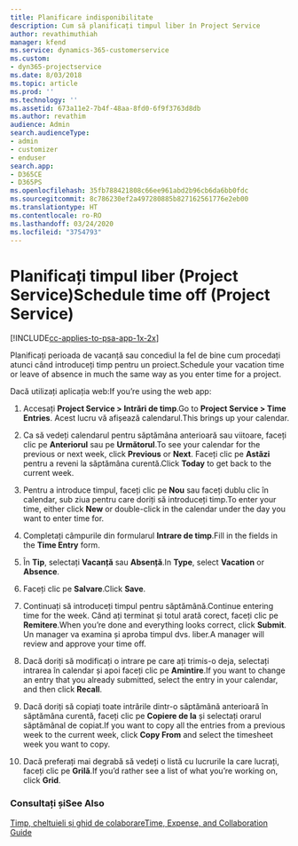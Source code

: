 ```yaml
---
title: Planificare indisponibilitate
description: Cum să planificați timpul liber în Project Service
author: revathimuthiah
manager: kfend
ms.service: dynamics-365-customerservice
ms.custom:
- dyn365-projectservice
ms.date: 8/03/2018
ms.topic: article
ms.prod: ''
ms.technology: ''
ms.assetid: 673a11e2-7b4f-48aa-8fd0-6f9f3763d8db
ms.author: revathim
audience: Admin
search.audienceType:
- admin
- customizer
- enduser
search.app:
- D365CE
- D365PS
ms.openlocfilehash: 35fb788421808c66ee961abd2b96cb6da6bb0fdc
ms.sourcegitcommit: 8c786230ef2a497280885b827162561776e2eb00
ms.translationtype: HT
ms.contentlocale: ro-RO
ms.lasthandoff: 03/24/2020
ms.locfileid: "3754793"
---
```

# <a name="schedule-time-off-project-service"></a><span data-ttu-id="0b5a4-103">Planificați timpul liber (Project Service)</span><span class="sxs-lookup"><span data-stu-id="0b5a4-103">Schedule time off (Project Service)</span></span>

[!INCLUDE[cc-applies-to-psa-app-1x-2x](../includes/cc-applies-to-psa-app-1x-2x.md)]

<span data-ttu-id="0b5a4-104">Planificați perioada de vacanță sau concediul la fel de bine cum procedați atunci când introduceți timp pentru un proiect.</span><span class="sxs-lookup"><span data-stu-id="0b5a4-104">Schedule your vacation time or leave of absence in much the same way as you enter time for a project.</span></span>  
  
 <span data-ttu-id="0b5a4-105">Dacă utilizați aplicația web:</span><span class="sxs-lookup"><span data-stu-id="0b5a4-105">If you’re using the web app:</span></span>  
  
1.  <span data-ttu-id="0b5a4-106">Accesați **Project Service > Intrări de timp**.</span><span class="sxs-lookup"><span data-stu-id="0b5a4-106">Go to **Project Service > Time Entries**.</span></span> <span data-ttu-id="0b5a4-107">Acest lucru vă afișează calendarul.</span><span class="sxs-lookup"><span data-stu-id="0b5a4-107">This brings up your calendar.</span></span>  
  
2.  <span data-ttu-id="0b5a4-108">Ca să vedeți calendarul pentru săptămâna anterioară sau viitoare, faceți clic pe **Anteriorul** sau pe **Următorul**.</span><span class="sxs-lookup"><span data-stu-id="0b5a4-108">To see your calendar for the previous or next week, click **Previous** or **Next**.</span></span> <span data-ttu-id="0b5a4-109">Faceți clic pe **Astăzi** pentru a reveni la săptămâna curentă.</span><span class="sxs-lookup"><span data-stu-id="0b5a4-109">Click **Today** to get back to the current week.</span></span>  
  
3.  <span data-ttu-id="0b5a4-110">Pentru a introduce timpul, faceți clic pe **Nou** sau faceți dublu clic în calendar, sub ziua pentru care doriți să introduceți timp.</span><span class="sxs-lookup"><span data-stu-id="0b5a4-110">To enter your time, either click **New** or double-click in the calendar under the day you want to enter time for.</span></span>  
  
4.  <span data-ttu-id="0b5a4-111">Completați câmpurile din formularul **Intrare de timp**.</span><span class="sxs-lookup"><span data-stu-id="0b5a4-111">Fill in the fields in the **Time Entry** form.</span></span>  
  
5.  <span data-ttu-id="0b5a4-112">În **Tip**, selectați **Vacanță** sau **Absență**.</span><span class="sxs-lookup"><span data-stu-id="0b5a4-112">In **Type**, select **Vacation** or **Absence**.</span></span>  
  
6.  <span data-ttu-id="0b5a4-113">Faceți clic pe **Salvare**.</span><span class="sxs-lookup"><span data-stu-id="0b5a4-113">Click **Save**.</span></span>  
  
7.  <span data-ttu-id="0b5a4-114">Continuați să introduceți timpul pentru săptămână.</span><span class="sxs-lookup"><span data-stu-id="0b5a4-114">Continue entering time for the week.</span></span> <span data-ttu-id="0b5a4-115">Când ați terminat și totul arată corect, faceți clic pe **Remitere**.</span><span class="sxs-lookup"><span data-stu-id="0b5a4-115">When you’re done and everything looks correct, click **Submit**.</span></span> <span data-ttu-id="0b5a4-116">Un manager va examina și aproba timpul dvs. liber.</span><span class="sxs-lookup"><span data-stu-id="0b5a4-116">A manager will review and approve your time off.</span></span>  
  
8.  <span data-ttu-id="0b5a4-117">Dacă doriți să modificați o intrare pe care ați trimis-o deja, selectați intrarea în calendar și apoi faceți clic pe **Amintire**.</span><span class="sxs-lookup"><span data-stu-id="0b5a4-117">If you want to change an entry that you already submitted, select the entry in your calendar, and then click **Recall**.</span></span>  
  
9. <span data-ttu-id="0b5a4-118">Dacă doriți să copiați toate intrările dintr-o săptămână anterioară în săptămâna curentă, faceți clic pe **Copiere de la** și selectați orarul săptămânal de copiat.</span><span class="sxs-lookup"><span data-stu-id="0b5a4-118">If you want to copy all the entries from a previous week to the current week, click **Copy From** and select the timesheet week you want to copy.</span></span>  
  
10. <span data-ttu-id="0b5a4-119">Dacă preferați mai degrabă să vedeți o listă cu lucrurile la care lucrați, faceți clic pe **Grilă**.</span><span class="sxs-lookup"><span data-stu-id="0b5a4-119">If you’d rather see a list of what you’re working on, click **Grid**.</span></span>  
  
### <a name="see-also"></a><span data-ttu-id="0b5a4-120">Consultați și</span><span class="sxs-lookup"><span data-stu-id="0b5a4-120">See Also</span></span>  
 [<span data-ttu-id="0b5a4-121">Timp, cheltuieli și ghid de colaborare</span><span class="sxs-lookup"><span data-stu-id="0b5a4-121">Time, Expense, and Collaboration Guide</span></span>](../project-service/time-expense-collaboration-guide.md)
